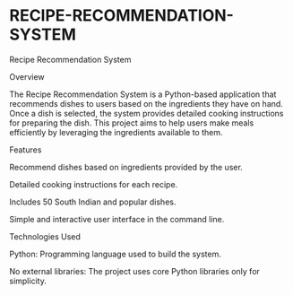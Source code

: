 # RECIPE-RECOMMENDATION-SYSTEM

Recipe Recommendation System

Overview

The Recipe Recommendation System is a Python-based application that recommends dishes to users based on the ingredients they have on hand. Once a dish is selected, the system provides detailed cooking instructions for preparing the dish. This project aims to help users make meals efficiently by leveraging the ingredients available to them.


Features

Recommend dishes based on ingredients provided by the user.

Detailed cooking instructions for each recipe.

Includes 50 South Indian and popular dishes.

Simple and interactive user interface in the command line.


Technologies Used

Python: Programming language used to build the system.

No external libraries: The project uses core Python libraries only for simplicity.
